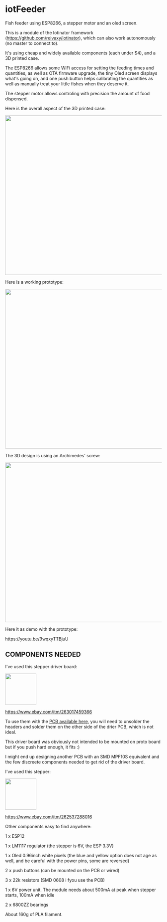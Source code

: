 # iotFeeder
Fish feeder using ESP8266, a stepper motor and an oled screen.

This is a module of the Iotinator framework (https://github.com/reivaxy/iotinator), which can also work autonomously (no master to connect to).

It's using cheap and widely available components (each under $4), and a 3D printed case.

The ESP8266 allows some WiFi access for setting the feeding times and quantities, as well as OTA firmware upgrade, the tiny Oled screen displays what's going on, and one push button helps calibrating the quantities as well as manually treat your little fishes when they deserve it.

The stepper motor allows controling with precision the amount of food dispensed.

Here is the overall aspect of the 3D printed case:

<img src="https://github.com/reivaxy/iotFeeder/blob/master/resources/3DPrintedCase.jpg?raw=true" width="512px"/>

Here is a working prototype:

<img src="https://github.com/reivaxy/iotFeeder/blob/master/resources/prototype.jpg?raw=true" width="512px"/>

The 3D design is using an Archimedes' screw:

<img src="https://github.com/reivaxy/iotFeeder/blob/master/resources/3DDesign.png?raw=true" width="512px"/>

Here it as demo with the prototype:

https://youtu.be/9wqxyTTBjuU

## COMPONENTS NEEDED

I've used this stepper driver board:

<img src="https://github.com/reivaxy/iotFeeder/blob/master/resources/driver.jpg?raw=true" width="100px"/>

https://www.ebay.com/itm/263017459366

To use them with the [PCB available here](hardware/PCB), you will need to unsolder the headers and solder them on the other side of the drier PCB, which is not ideal. 

This driver board was obviously not intended to be mounted on proto board but if you push hard enough, it fits :)

I might end up designing another PCB with an SMD MPF10S equivalent and the few discreete components needed to get rid of the driver board.

I've used this stepper:

<img src="https://github.com/reivaxy/iotFeeder/blob/master/resources/stepper.jpg?raw=true" width="100px"/>

https://www.ebay.com/itm/262537288016


Other components easy to find anywhere:

1 x ESP12

1 x LM1117 regulator (the stepper is 6V, the ESP 3.3V)

1 x Oled 0.96inch white pixels (the blue and yellow option does not age as well, and be careful with the power pins, some are reversed)

2 x push buttons (can be mounted on the PCB or wired)

3 x 22k resistors (SMD 0608 i fyou use the PCB)

1 x 6V power unit. The module needs about 500mA at peak when stepper starts, 100mA when idle 

2 x 6800ZZ bearings

About 160g of PLA filament.
